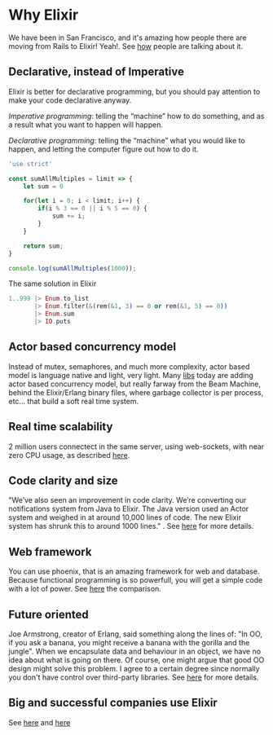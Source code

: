 Why Elixir
==========

We have been in San Francisco, and it's amazing how people there are moving from
Rails to Elixir! Yeah!. See
[how](https://medium.com/@elviovicosa/5-reasons-you-should-use-phoenix-instead-of-rails-in-your-next-project-504b4d83c48e)
people are talking about it.




## Declarative, instead of Imperative

Elixir is better for declarative programming, but you should pay attention to
make your code declarative anyway.

*Imperative programming*: telling the “machine” how to do something, and as a result what you want to happen will happen.

*Declarative programming*: telling the “machine” what you would like to happen, and letting the computer figure out how to do it.



```javascript
'use strict'

const sumAllMultiples = limit => {
    let sum = 0

    for(let i = 0; i < limit; i++) {
        if(i % 3 == 0 || i % 5 == 0) {
            sum += i;
        }
    }

    return sum;
}

console.log(sumAllMultiples(1000));
```


The same solution in Elixir
```elixir
1..999 |> Enum.to_list
       |> Enum.filter(&(rem(&1, 3) == 0 or rem(&1, 5) == 0))
       |> Enum.sum
       |> IO.puts
```



## Actor based concurrency model

Instead of mutex, semaphores, and much more complexity, actor based model is
language native and light, very light. Many
[libs](http://berb.github.io/diploma-thesis/original/054_actors.html) today are
adding actor based concurrency model, but really farway from the Beam Machine,
behind the Elixir/Erlang binary files, where garbage collector is per process,
etc... that build a soft real time system. 


## Real time scalability
2 million users connectect in the same server, using web-sockets, with near zero
CPU usage, as described
[here](http://phoenixframework.org/blog/the-road-to-2-million-websocket-connections).


## Code clarity and size

"We’ve also seen an improvement in code clarity. We’re converting our
notifications system from Java to Elixir. The Java version used an Actor system
and weighed in at around 10,000 lines of code. The new Elixir system has shrunk
this to around 1000 lines." . See
[here](https://pragtob.wordpress.com/2017/07/26/choosing-elixir-for-the-code-not-the-performance/)
for more details.

## Web framework

You can use phoenix, that is an amazing framework for web and database. Because
functional programming is so powerfull, you will get a simple code with a lot of
power. See [here](https://www.slant.co/topics/362/~best-backend-web-frameworks)
the comparison.


## Future oriented

Joe Armstrong, creator of Erlang, said something along the lines of: "In OO, if you ask a banana, you might receive a banana with the gorilla and the jungle". When we encapsulate data and behaviour in an object, we have no idea about what is going on there. Of course, one might argue that good OO design might solve this problem. I agree to a certain degree since normally you don't have control over third-party libraries. See [here](https://janjiss.com/the-way-of-modern-web/) for more details.






## Big and successful companies use Elixir
See
[here](https://codesync.global/media/successful-companies-using-elixir-and-erlang/)
and [here](https://www.netguru.co/blog/10-companies-use-elixir)

